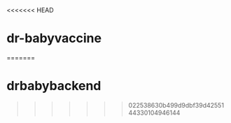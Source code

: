 <<<<<<< HEAD
# dr-babyvaccine
=======
# drbabybackend
>>>>>>> 022538630b499d9dbf39d4255144330104946144
